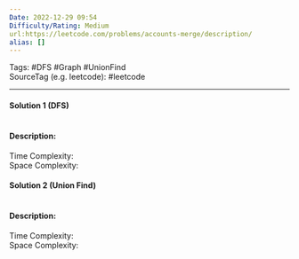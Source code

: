 ```yaml
---
Date: 2022-12-29 09:54
Difficulty/Rating: Medium
url:https://leetcode.com/problems/accounts-merge/description/
alias: []
---
```

Tags: #DFS #Graph #UnionFind  
SourceTag (e.g. leetcode): #leetcode

---
#### Solution 1 (DFS)

```go

```

#### Description:


Time Complexity:  
Space Complexity:


#### Solution 2 (Union Find)

```go

```

#### Description:


Time Complexity:  
Space Complexity: